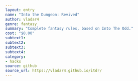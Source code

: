 ```yaml
---
layout: entry
name: "Into the Dungeon: Revived"
author: vladar4
genre: fantasy
summary: "Complete fantasy rules, based on Into The Odd."
cost: "$0.00"
subtext1:
subtext2:
subtext3:
subtext4:
category:
- hacks
source: github
source_url: https://vladar4.github.io/itdr/
---
```

